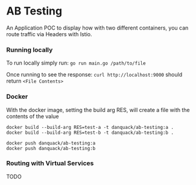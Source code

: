 # AB Testing
An Application POC to display how with two different containers, you can route traffic via Headers with Istio.

### Running locally
To run locally simply run:
`go run main.go /path/to/file`

Once running to see the response:
`curl http://localhost:9000` should return `<File Contents>`

### Docker
With the docker image, setting the build arg RES, will create a file with the contents of the value
```
docker build --build-arg RES=test-a -t danquack/ab-testing:a .
docker build --build-arg RES=test-b -t danquack/ab-testing:b .

docker push danquack/ab-testing:a
docker push danquack/ab-testing:b
```

### Routing with Virtual Services
TODO